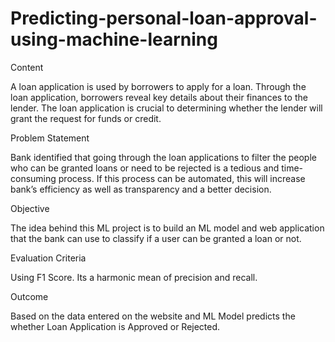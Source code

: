 # Predicting-personal-loan-approval-using-machine-learning
Content

A loan application is used by borrowers to apply for a loan. Through the loan application, borrowers reveal key details about their finances to the lender. The loan application is crucial to determining whether the lender will grant the request for funds or credit.

Problem Statement

Bank identified that going through the loan applications to filter the people who can be granted loans or need to be rejected is a tedious and time-consuming process. If this process can be automated, this will increase bank’s efficiency as well as transparency and a better decision.

Objective

The idea behind this ML project is to build an ML model and web application that the bank can use to classify if a user can be granted a loan or not.

Evaluation Criteria

Using F1 Score. Its a harmonic mean of precision and recall.

Outcome

Based on the data entered on the website and ML Model predicts the whether Loan Application is Approved or Rejected.

